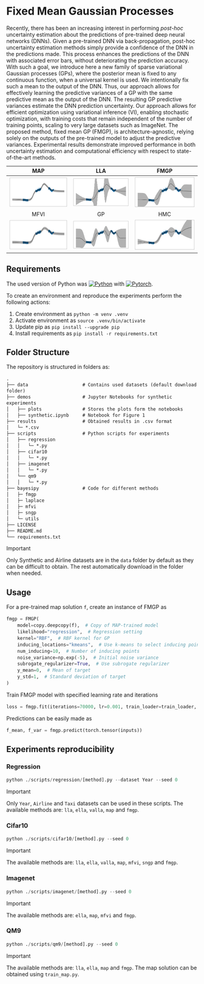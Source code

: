 # Fixed Mean Gaussian Processes

Recently, there has been an increasing interest in performing *post-hoc* uncertainty estimation about the predictions of pre-trained deep neural networks (DNNs).  Given a pre-trained DNN via back-propagation, post-hoc uncertainty estimation methods simply  provide a confidence of the DNN in the predictions made. This process enhances the predictions of the DNN with associated error bars, without deteriorating the prediction accuracy. With such a goal, we introduce here a new family of sparse variational Gaussian processes (GPs), where the posterior mean is fixed to any continuous function, when a universal kernel is used. We intentionally fix such a mean to the output of the DNN. Thus, our approach allows for effectively learning the predictive variances of a GP with the same predictive mean as the output of the DNN. The resulting GP predictive variances estimate the DNN prediction uncertainty. Our approach allows for efficient optimization using variational inference (VI), enabling stochastic optimization, with training costs that remain independent of the number of training points, scaling to very large datasets such as ImageNet. The proposed method, fixed mean GP (FMGP), is architecture-agnostic, relying solely on the outputs of the pre-trained model to adjust the predictive variances. Experimental results demonstrate improved performance in both uncertainty estimation and computational efficiency with respect to state-of-the-art methods.

MAP  |  LLA | FMGP
:-------------------------:|:-------------------------:|:-:|
![](demos/plots/synthetic_regression_map.png)  |  ![](demos/plots/synthetic_regression_lla.png) | ![](demos/plots/synthetic_regression_fmgp.png)
MFVI  | GP | HMC
![](demos/plots/synthetic_regression_mfvi.png)  |  ![](demos/plots/synthetic_regression_gp.png) | ![](demos/plots/synthetic_regression_hmc.png)

## Requirements

The used version of Python was [![Python](https://img.shields.io/badge/Python_3.11.9-blue)](https://www.python.org/downloads/release/python-3119/) with 
 [![Pytorch](https://img.shields.io/badge/PyTorch_2.2-purple)](https://pytorch.org/get-started/previous-versions/).

To create an environment and reproduce the experiments perform the following actions:
1. Create environment as `python -m venv .venv`
2. Activate environment as `source .venv/bin/activate`
3. Update pip as `pip install --upgrade pip`
4. Install requirements as `pip install -r requirements.txt`


## Folder Structure

The repository is structured in folders as:

    .
    ├── data                    # Contains used datasets (default download folder)
    ├── demos                   # Jupyter Notebooks for synthetic experiments
    │   ├── plots               # Stores the plots form the notebooks
    │   ├── synthetic.ipynb     # Notebook for Figure 1 
    ├── results                 # Obtained results in .csv format
    │   └─ *.csv
    ├── scripts                 # Python scripts for experiments
    │   ├── regression      
    │   │   └─ *.py  
    │   ├── cifar10
    │   │   └─ *.py  
    │   ├── imagenet
    │   │   └─ *.py  
    │   └── qm9
    │   │   └─ *.py  
    ├── bayesipy                # Code for different methods
    │   ├─ fmgp
    │   ├─ laplace
    │   ├─ mfvi
    │   ├─ sngp
    │   └─ utils
    ├── LICENSE
    ├── README.md
    └── requirements.txt

> [!Important]  
> Only Synthetic and Airline datasets are in the `data` folder by default as they can be difficult to obtain. The rest automatically download in the folder when needed.


## Usage

For a pre-trained map solution `f`, create an instance of FMGP as
```python
fmgp = FMGP(
    model=copy.deepcopy(f),  # Copy of MAP-trained model
    likelihood="regression",  # Regression setting
    kernel="RBF",  # RBF kernel for GP
    inducing_locations="kmeans",  # Use k-means to select inducing points
    num_inducing=10,  # Number of inducing points
    noise_variance=np.exp(-5),  # Initial noise variance
    subrogate_regularizer=True,  # Use subrogate regularizer
    y_mean=0,  # Mean of target
    y_std=1,  # Standard deviation of target
)
```
Train FMGP model with specified learning rate and iterations
```python
loss = fmgp.fit(iterations=70000, lr=0.001, train_loader=train_loader, verbose=True)
```

Predictions can be easily made as
```python
f_mean, f_var = fmgp.predict(torch.tensor(inputs))
```

## Experiments reproducibility


### Regression



```python
python ./scripts/regression/[method].py --dataset Year --seed 0
```

> [!Important]  
> Only `Year`, `Airline` and `Taxi` datasets can be used in these scripts. The available methods are: `lla`, `ella`, `valla`, `map` and `fmgp`. 


### Cifar10


```python
python ./scripts/cifar10/[method].py --seed 0
```

> [!Important]  
> The available methods are: `lla`, `ella`, `valla`, `map`, `mfvi`, `sngp` and `fmgp`. 

### Imagenet


```python
python ./scripts/imagenet/[method].py --seed 0
```

> [!Important]  
> The available methods are: `ella`, `map`, `mfvi` and `fmgp`. 

### QM9


```python
python ./scripts/qm9/[method].py --seed 0
```

> [!Important]  
> The available methods are: `lla`, `ella`, `map` and `fmgp`. The map solution can be obtained using `train_map.py`.
